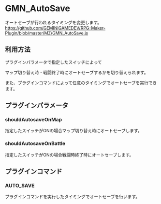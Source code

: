 # GMN_AutoSave

オートセーブが行われるタイミングを変更します。
https://github.com/GEMINIGAMEDEV/RPG-Maker-Plugin/blob/master/MZ/GMN_AutoSave.js

## 利用方法
プラグインパラメータで指定したスイッチによって

マップ切り替え時・戦闘終了時にオートセーブするかを切り替えられます。

また、プラグインコマンドによって任意のタイミングでオートセーブを実行できます。

## プラグインパラメータ

### shouldAutosaveOnMap
指定したスイッチがONの場合マップ切り替え時にオートセーブします。

### shouldAutosaveOnBattle
指定したスイッチがONの場合戦闘時終了時にオートセーブします。
 
 ## プラグインコマンド

### AUTO_SAVE
プラグインコマンドを実行したタイミングでオートセーブを行います。